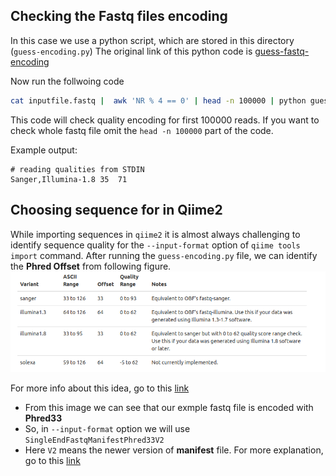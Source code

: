 ## Checking the Fastq files encoding
In this case we use a python script, which are stored in this directory (`guess-encoding.py`)
The original link of this python code is [guess-fastq-encoding](https://github.com/brentp/bio-playground/blob/master/reads-utils/guess-encoding.py)

Now run the follwoing code
```bash
cat inputfile.fastq |  awk 'NR % 4 == 0' | head -n 100000 | python guess-encoding.py
```
This code will check quality encoding for first 100000 reads. If you want to check whole fastq file omit the `head -n 100000` part of the code.

Example output:
```
# reading qualities from STDIN
Sanger,Illumina-1.8	35	71
```

## Choosing sequence for in Qiime2
While importing sequences in `qiime2` it is almost always challenging to identify sequence quality for the `--input-format` option of `qiime tools import` command.
After running the `guess-encoding.py` file, we can identify the **Phred Offset** from following figure.
![Phred Offset](images/phred-offset.png)

For more info about this idea, go to this [link](http://scikit-bio.org/docs/latest/generated/skbio.io.format.fastq.html#quality-score-variants)

- From this image we can see that our exmple fastq file is encoded with **Phred33**
- So, in `--input-format` option we will use `SingleEndFastqManifestPhred33V2`
- Here `V2` means the newer version of **manifest** file. For more explanation, go to this [link](https://forum.qiime2.org/t/the-difference-between-phred33-and-phred33v2/16738)



